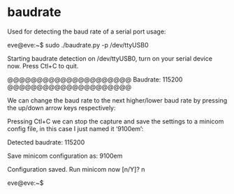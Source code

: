 # baudrate
Used for detecting the baud rate of a serial port
usage:

eve@eve:~$ sudo ./baudrate.py -p /dev/ttyUSB0

Starting baudrate detection on /dev/ttyUSB0, turn on your serial device now.
Press Ctl+C to quit.


@@@@@@@@@@@@@@@@@@@@@ Baudrate: 115200 @@@@@@@@@@@@@@@@@@@@@


We can change the baud rate to the next higher/lower baud rate by pressing the up/down arrow keys respectively:


Pressing Ctl+C we can stop the capture and save the settings to a minicom config file, in this case I just named it ‘9100em’:

Detected baudrate: 115200

Save minicom configuration as: 9100em
 
Configuration saved. Run minicom now [n/Y]? n

eve@eve:~$
